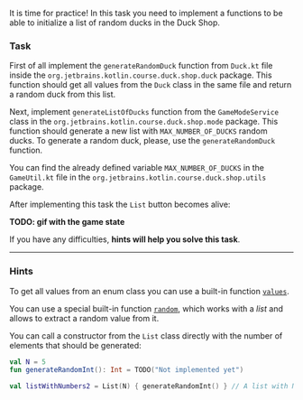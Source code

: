 It is time for practice! In this task you need to implement a 
functions to be able to initialize a list of random ducks in the Duck Shop.

### Task

First of all implement the `generateRandomDuck` function from `Duck.kt` file 
inside the `org.jetbrains.kotlin.course.duck.shop.duck` package. 
This function should get all values from the `Duck` class in the same file and 
return a random duck from this list.

Next, implement `generateListOfDucks` function from the `GameModeService` class in 
the `org.jetbrains.kotlin.course.duck.shop.mode` package. 
This function should generate a new list with `MAX_NUMBER_OF_DUCKS` random ducks. 
To generate a random duck, please, use the `generateRandomDuck` function.

You can find the already defined variable `MAX_NUMBER_OF_DUCKS` 
in the `GameUtil.kt` file in the `org.jetbrains.kotlin.course.duck.shop.utils` package.

After implementing this task the `List` button becomes alive:

**TODO: gif with the game state**

If you have any difficulties, **hints will help you solve this task**.

----

### Hints

[//]: # (TODO: replace to entries?)

<div class="hint" title="How to get all values from an enum class?">

  To get all values from an enum class you can use a built-in function [`values`](https://kotlinlang.org/docs/enum-classes.html#working-with-enum-constants).
</div>


<div class="hint" title="How to get a random item from a list?">

You can use a special built-in function [`random`](https://kotlinlang.org/api/latest/jvm/stdlib/kotlin.text/random.html), 
which works with a _list_ and allows to extract a random value from it.
</div>

<div class="hint" title="How to create a list with N items?">

You can call a constructor from the `List` class directly with the number of elements that should be generated:
```kotlin
val N = 5
fun generateRandomInt(): Int = TODO("Not implemented yet")

val listWithNumbers2 = List(N) { generateRandomInt() } // A list with N random integer numbers will be created
```
</div>

